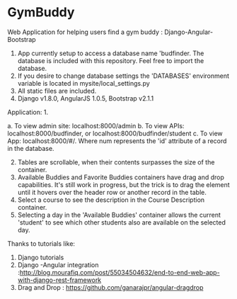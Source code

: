 GymBuddy
========

Web Application for helping users find a gym buddy : Django-Angular-Bootstrap

1. App currently setup to access a database name 'budfinder. The database is included with this repository. Feel free to
import the database. 
2. If you desire to change database settings the 'DATABASES' environment variable is located in mysite/local_settings.py
3. All static files are included. 
4. Django v1.8.0, AngularJS 1.0.5, Bootstrap v2.1.1

Application:
1. 

a.  To view admin site: localhost:8000/admin
b.  To view APIs: localhost:8000/budfinder, or localhost:8000/budfinder/student
c.  To view App: localhost:8000/#/<num>. Where num represents the 'id' attribute of a record in the database.

2. Tables are scrollable, when their contents surpasses the size of the container. 
3. Available Buddies and Favorite Buddies containers have drag and drop capabilities. It's
   still work in progress, but the trick is to drag the element until it hovers over the header row or another record 
   in the table. 
3. Select a course to see the description in the Course Description container. 
4. Selecting a day in the 'Available Buddies' container allows the current 'student' to see which other students also are available on the selected day. 
 

Thanks to tutorials like:
1. Django tutorials  
2. Django -Angular integration :http://blog.mourafiq.com/post/55034504632/end-to-end-web-app-with-django-rest-framework
3. Drag and Drop : https://github.com/ganarajpr/angular-dragdrop



